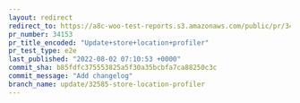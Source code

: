 ```yaml
---
layout: redirect
redirect_to: https://a8c-woo-test-reports.s3.amazonaws.com/public/pr/34153/e2e/index.html
pr_number: 34153
pr_title_encoded: "Update+store+location+profiler"
pr_test_type: e2e
last_published: "2022-08-02 07:10:53 +0000"
commit_sha: b85fdfc375553825a5f30a35bcbfa7ca88250c3c
commit_message: "Add changelog"
branch_name: update/32585-store-location-profiler
---
```

